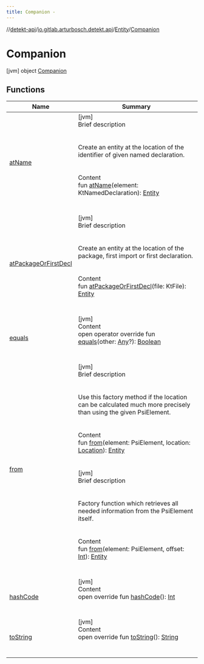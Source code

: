 ```yaml
---
title: Companion -
---
```

//[detekt-api](../../../index.md)/[io.gitlab.arturbosch.detekt.api](../../index.md)/[Entity](../index.md)/[Companion](index.md)



# Companion  
 [jvm] object [Companion](index.md)   


## Functions  
  
|  Name|  Summary| 
|---|---|
| [atName](at-name.md)| [jvm]  <br>Brief description  <br><br><br>Create an entity at the location of the identifier of given named declaration.<br><br>  <br>Content  <br>fun [atName](at-name.md)(element: KtNamedDeclaration): [Entity](../index.md)  <br><br><br>
| [atPackageOrFirstDecl](at-package-or-first-decl.md)| [jvm]  <br>Brief description  <br><br><br>Create an entity at the location of the package, first import or first declaration.<br><br>  <br>Content  <br>fun [atPackageOrFirstDecl](at-package-or-first-decl.md)(file: KtFile): [Entity](../index.md)  <br><br><br>
| [equals](../../../io.gitlab.arturbosch.detekt.api.internal/-yaml-config/-companion/index.md#kotlin/Any/equals/#kotlin.Any?/PointingToDeclaration/)| [jvm]  <br>Content  <br>open operator override fun [equals](../../../io.gitlab.arturbosch.detekt.api.internal/-yaml-config/-companion/index.md#kotlin/Any/equals/#kotlin.Any?/PointingToDeclaration/)(other: [Any](https://kotlinlang.org/api/latest/jvm/stdlib/kotlin/-any/index.html)?): [Boolean](https://kotlinlang.org/api/latest/jvm/stdlib/kotlin/-boolean/index.html)  <br><br><br>
| [from](from.md)| [jvm]  <br>Brief description  <br><br><br>Use this factory method if the location can be calculated much more precisely than using the given PsiElement.<br><br>  <br>Content  <br>fun [from](from.md)(element: PsiElement, location: [Location](../../-location/index.md)): [Entity](../index.md)  <br><br><br>[jvm]  <br>Brief description  <br><br><br>Factory function which retrieves all needed information from the PsiElement itself.<br><br>  <br>Content  <br>fun [from](from.md)(element: PsiElement, offset: [Int](https://kotlinlang.org/api/latest/jvm/stdlib/kotlin/-int/index.html)): [Entity](../index.md)  <br><br><br>
| [hashCode](../../../io.gitlab.arturbosch.detekt.api.internal/-yaml-config/-companion/index.md#kotlin/Any/hashCode/#/PointingToDeclaration/)| [jvm]  <br>Content  <br>open override fun [hashCode](../../../io.gitlab.arturbosch.detekt.api.internal/-yaml-config/-companion/index.md#kotlin/Any/hashCode/#/PointingToDeclaration/)(): [Int](https://kotlinlang.org/api/latest/jvm/stdlib/kotlin/-int/index.html)  <br><br><br>
| [toString](../../../io.gitlab.arturbosch.detekt.api.internal/-yaml-config/-companion/index.md#kotlin/Any/toString/#/PointingToDeclaration/)| [jvm]  <br>Content  <br>open override fun [toString](../../../io.gitlab.arturbosch.detekt.api.internal/-yaml-config/-companion/index.md#kotlin/Any/toString/#/PointingToDeclaration/)(): [String](https://kotlinlang.org/api/latest/jvm/stdlib/kotlin/-string/index.html)  <br><br><br>

